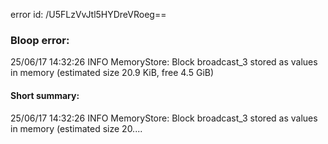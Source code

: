 error id: /U5FLzVvJtl5HYDreVRoeg==
### Bloop error:

25/06/17 14:32:26 INFO MemoryStore: Block broadcast_3 stored as values in memory (estimated size 20.9 KiB, free 4.5 GiB)
#### Short summary: 

25/06/17 14:32:26 INFO MemoryStore: Block broadcast_3 stored as values in memory (estimated size 20....
